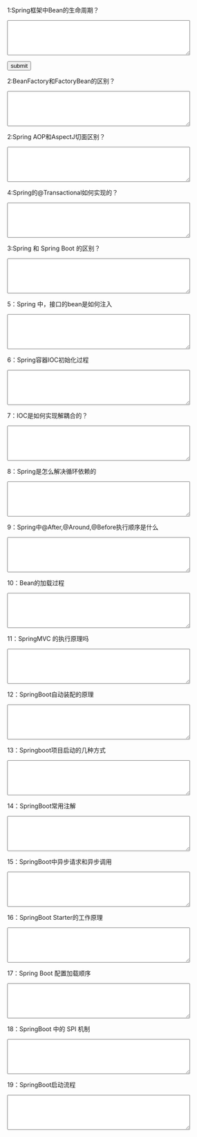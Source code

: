 1:Spring框架中Bean的生命周期？<p/>
<textarea rows="5" cols="50" ></textarea><p/>
<button onclick="alert(document.getElementById('jvm7').value==
'实例化，属性赋值，初始化前回调，初始化，初始化后回调，销毁'?'正确':'错误')">
submit</button>

2:BeanFactory和FactoryBean的区别？<p/>
<textarea rows="5" cols="50" ></textarea>

2:Spring AOP和AspectJ切面区别？<p/>
<textarea rows="5" cols="50" ></textarea>

4:Spring的@Transactional如何实现的？<p/>
<textarea rows="5" cols="50" ></textarea>


3:Spring 和 Spring Boot 的区别？<p/>
<textarea rows="5" cols="50" ></textarea>


5：Spring 中，接口的bean是如何注入<p/>
<textarea rows="5" cols="50" ></textarea>

6：Spring容器IOC初始化过程<p/>
<textarea rows="5" cols="50" ></textarea>

7：IOC是如何实现解耦合的？<p/>
<textarea rows="5" cols="50" ></textarea>

8：Spring是怎么解决循环依赖的<p/>
<textarea rows="5" cols="50" ></textarea>

9：Spring中@After,@Around,@Before执行顺序是什么<p/>
<textarea rows="5" cols="50" ></textarea>

10：Bean的加载过程<p/>
<textarea rows="5" cols="50" ></textarea>

11：SpringMVC 的执行原理吗<p/>
<textarea rows="5" cols="50" ></textarea>

12：SpringBoot自动装配的原理<p/>
<textarea rows="5" cols="50" ></textarea>

13：Springboot项目启动的几种方式<p/>
<textarea rows="5" cols="50" ></textarea>

14：SpringBoot常用注解<p/>
<textarea rows="5" cols="50" ></textarea>

15：SpringBoot中异步请求和异步调用<p/>
<textarea rows="5" cols="50" ></textarea>

16：SpringBoot Starter的工作原理<p/>
<textarea rows="5" cols="50" ></textarea>

17：Spring Boot 配置加载顺序<p/>
<textarea rows="5" cols="50" ></textarea>

18：SpringBoot 中的 SPI 机制<p/>
<textarea rows="5" cols="50" ></textarea>

19：SpringBoot启动流程<p/>
<textarea rows="5" cols="50" ></textarea>